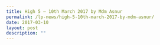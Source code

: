 ```yaml
---
title: High 5 – 10th March 2017 by Mdm Asnur
permalink: /lp-news/high-5-10th-march-2017-by-mdm-asnur/
date: 2017-03-10
layout: post
description: ""
---
```

